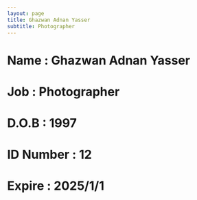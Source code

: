 ```yaml
---
layout: page
title: Ghazwan Adnan Yasser
subtitle: Photographer
---
```

# Name : Ghazwan Adnan Yasser
# Job : Photographer
# D.O.B : 1997
# ID Number : 12
# Expire : 2025/1/1
